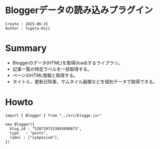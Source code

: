 Bloggerデータの読み込みプラグイン
===
```
Create : 2025-06-15
Author : Yugeta.Koji
```

# Summary
- Bloggerのデータ(HTML)を取得(load)するライブラリ。
- 記事一覧の特定ラベルを一括取得する。
- ページのHTML情報と取得する。
- タイトル、更新日知事、サムネイル画像などを個別データで取得できる。

# Howto
```
import { Blogger } from "../src/blogge.jsr"

new Blogger({
  blog_id : "5387297533093690873",
  type   : "posts",
  label : ["symposium"],
})
```

